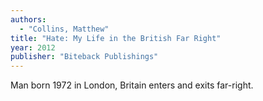 ```yaml
---
authors:
  - "Collins, Matthew"
title: "Hate: My Life in the British Far Right"
year: 2012
publisher: "Biteback Publishings"
---
```


Man born 1972 in London, Britain enters and exits far-right.
